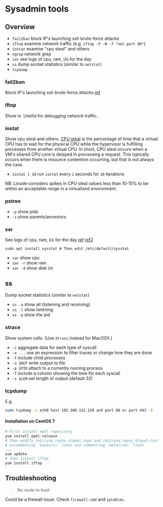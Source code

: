 # Sysadmin tools

## Overview

* `fail2ban` block IP's launching ssh brute-force attacks
* `iftop` examine network traffic (e.g. `iftop -P -N -f "not port 80"`)
* `iostat` examine "cpu steal" and others
* `ngrep` network grep
* `sar` see logs of cpu, ram, i/o for the day
* `ss` dump socket statistics (similar to `netstat`)
* `tcpdump`

### fail2ban
Block IP's launching ssh brute-force attacks
[ref](https://github.com/entrity/Computer-Usage/blob/master/Reference%2C%20fail2ban.md)

### iftop
Show io. Useful for debugging network traffic.

### iostat
Show cpu steal and others. [CPU steal](https://www.linode.com/community/questions/18168/what-is-cpu-steal-and-how-does-it-affect-my-linode) is the percentage of time that a virtual CPU has to wait for the physical CPU while the hypervisor is fulfilling processes from another virtual CPU. In short, CPU steal occurs when a VM's shared CPU core is delayed in processing a request. This typically occurs when there is resource contention occurring, but that is not always the case.

* `iostat 1 10` run `iostat` every `1` seconds for `10` iterations

NB: Linode considers spikes in CPU steal values less than 10-15% to be within an acceptable range in a virtualized environment.

### pstree
* `-p` show pids
* `-s` show parents/ancestors

### sar
See logs of cpu, ram, i/o for the day [ref](https://www.redhat.com/sysadmin/troubleshooting-slow-servers) [ref2](https://www.tothenew.com/blog/install-and-configure-sar-on-ubuntu/)

`sudo apt install sysstat # Then edit /etc/default/sysstat`

* `sar` show cpu
* `sar -r` show ram
* `sar -d` show disk i/o

## ss
Dump socket statistics (similar to `netstat`)

* `ss -a` show all (listening and receiving)
* `ss -l` show listening
* `ss -p` show the pid

### strace
Show system calls. (Use `dtruss` instead for MacOSX.)

* `-c` aggregate data for each type of syscall
* `-e ...` use an expression to filter traces or change how they are done
* `-f` include child processes
* `-o $OUT` write output to file
* `-p $PID` attach to a currently running process
* `-T` include a column showing the time for each syscall
* `-s $LEN` set length of output (default 32)

### tcpdump

E.g.
```bash
sudo tcpdump -i eth0 host 192.168.132.150 and port 80 or port 443 -A
```

#### Installation on CentOS 7

```bash
# First install epel repository
yum install epel-release
# Then modify /etc/yum.repos.d/epel.repo and /etc/yum.repos.d/epel-testing.repo
# uncommenting `baseurl=` lines and commenting `metalink=` lines
...
yum update
# Then install iftop
yum install iftop
```

## Troubleshooting

> No route to host

Could be a firewall issue. Check `firewall-cmd` and `iptables`.
